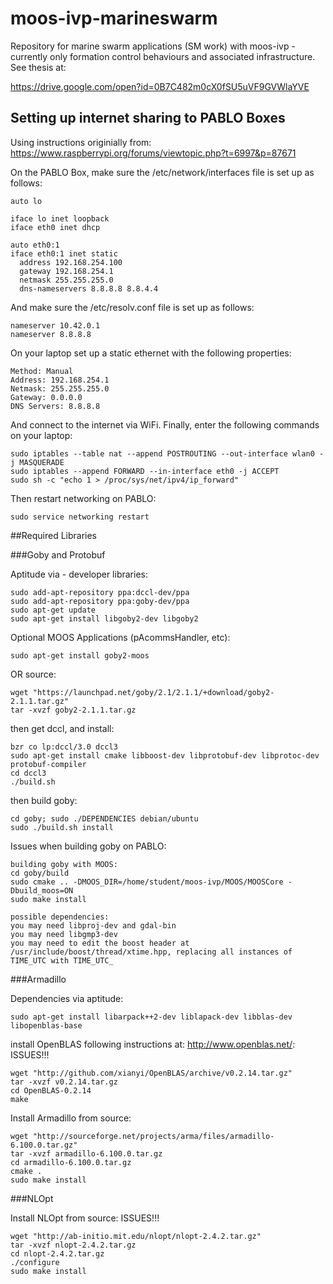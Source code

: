 # moos-ivp-marineswarm

Repository for marine swarm applications (SM work) with moos-ivp - currently only formation control behaviours and associated infrastructure. See thesis at:

https://drive.google.com/open?id=0B7C482m0cX0fSU5uVF9GVWlaYVE


## Setting up internet sharing to PABLO Boxes  

Using instructions originially from:  https://www.raspberrypi.org/forums/viewtopic.php?t=6997&p=87671  

On the PABLO Box, make sure the /etc/network/interfaces file is set up as follows:  

    auto lo  
    
    iface lo inet loopback  
    iface eth0 inet dhcp  
    
    auto eth0:1  
    iface eth0:1 inet static  
      address 192.168.254.100  
      gateway 192.168.254.1  
      netmask 255.255.255.0  
      dns-nameservers 8.8.8.8 8.8.4.4  

And make sure the /etc/resolv.conf file is set up as follows:

    nameserver 10.42.0.1
    nameserver 8.8.8.8

On your laptop set up a static ethernet with the following properties:

    Method: Manual
    Address: 192.168.254.1
    Netmask: 255.255.255.0
    Gateway: 0.0.0.0
    DNS Servers: 8.8.8.8

And connect to the internet via WiFi. Finally, enter the following commands on your laptop:

    sudo iptables --table nat --append POSTROUTING --out-interface wlan0 -j MASQUERADE
    sudo iptables --append FORWARD --in-interface eth0 -j ACCEPT
    sudo sh -c "echo 1 > /proc/sys/net/ipv4/ip_forward"
    
Then restart networking on PABLO:

    sudo service networking restart


##Required Libraries  

###Goby and Protobuf  

Aptitude via - developer libraries:  

    sudo add-apt-repository ppa:dccl-dev/ppa
    sudo add-apt-repository ppa:goby-dev/ppa
    sudo apt-get update
    sudo apt-get install libgoby2-dev libgoby2

Optional MOOS Applications (pAcommsHandler, etc):  

    sudo apt-get install goby2-moos

OR source:

    wget "https://launchpad.net/goby/2.1/2.1.1/+download/goby2-2.1.1.tar.gz"  
    tar -xvzf goby2-2.1.1.tar.gz  

then get dccl, and install:

    bzr co lp:dccl/3.0 dccl3  
    sudo apt-get install cmake libboost-dev libprotobuf-dev libprotoc-dev protobuf-compiler
    cd dccl3
    ./build.sh

then build goby:  

    cd goby; sudo ./DEPENDENCIES debian/ubuntu
    sudo ./build.sh install
    
Issues when building goby on PABLO:

    building goby with MOOS:  
    cd goby/build
    sudo cmake .. -DMOOS_DIR=/home/student/moos-ivp/MOOS/MOOSCore -Dbuild_moos=ON  
    sudo make install  
    
    possible dependencies:
    you may need libproj-dev and gdal-bin
    you may need libgmp3-dev
    you may need to edit the boost header at /usr/include/boost/thread/xtime.hpp, replacing all instances of TIME_UTC with TIME_UTC_
    
###Armadillo  
 
Dependencies via aptitude:

    sudo apt-get install libarpack++2-dev liblapack-dev libblas-dev libopenblas-base

install OpenBLAS following instructions at: http://www.openblas.net/: ISSUES!!!

    wget "http://github.com/xianyi/OpenBLAS/archive/v0.2.14.tar.gz"
    tar -xvzf v0.2.14.tar.gz
    cd OpenBLAS-0.2.14
    make

Install Armadillo from source:

    wget "http://sourceforge.net/projects/arma/files/armadillo-6.100.0.tar.gz"
    tar -xvzf armadillo-6.100.0.tar.gz
    cd armadillo-6.100.0.tar.gz
    cmake .
    sudo make install

###NLOpt  

Install NLOpt from source: ISSUES!!!

    wget "http://ab-initio.mit.edu/nlopt/nlopt-2.4.2.tar.gz"
    tar -xvzf nlopt-2.4.2.tar.gz
    cd nlopt-2.4.2.tar.gz
    ./configure
    sudo make install

  
